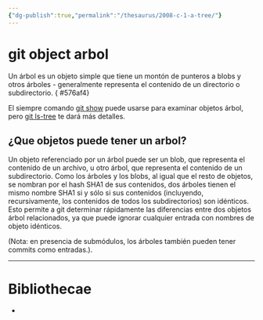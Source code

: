 ```yaml
---
{"dg-publish":true,"permalink":"/thesaurus/2008-c-1-a-tree/"}
---
```


# git object arbol
Un árbol es un objeto simple que tiene un montón de punteros a blobs y otros árboles - generalmente representa el contenido de un directorio o subdirectorio.
{ #576af4}


<style> .container {font-family: sans-serif; text-align: center;} .button-wrapper button {z-index: 1;height: 40px; width: 100px; margin: 10px;padding: 5px;} .excalidraw .App-menu_top .buttonList { display: flex;} .excalidraw-wrapper { height: 800px; margin: 50px; position: relative;} :root[dir="ltr"] .excalidraw .layer-ui__wrapper .zen-mode-transition.App-menu_bottom--transition-left {transform: none;} </style><script src="https://cdn.jsdelivr.net/npm/react@17/umd/react.production.min.js"></script><script src="https://cdn.jsdelivr.net/npm/react-dom@17/umd/react-dom.production.min.js"></script><script type="text/javascript" src="https://cdn.jsdelivr.net/npm/@excalidraw/excalidraw@0/dist/excalidraw.production.min.js"></script><div id="2008-c-1-a-arbolexcalidraw.md1"></div><script>(function(){const InitialData={"type":"excalidraw","version":2,"source":"https://github.com/zsviczian/obsidian-excalidraw-plugin/releases/tag/2.2.7","elements":[{"type":"rectangle","version":95,"versionNonce":838676083,"index":"a0","isDeleted":false,"id":"x8MEfpoK","fillStyle":"solid","strokeWidth":2,"strokeStyle":"dashed","roughness":2,"opacity":100,"angle":0,"x":-215.02389526367188,"y":-146.50725555419922,"strokeColor":"#1e1e1e","backgroundColor":"#a5d8ff","width":358.2105712890625,"height":322.0608825683594,"seed":838534387,"groupIds":["6o7o98ap95_9G5X01lSIN"],"frameId":null,"roundness":{"type":3},"boundElements":[],"updated":1719256528162,"link":"[[Thesaurus/2008-c-1-a-tree\|2008-c-1-a-tree]]","locked":false},{"type":"line","version":125,"versionNonce":1518857503,"index":"a1","isDeleted":false,"id":"GfVHCm_fTzwn08LOs8Zi9","fillStyle":"solid","strokeWidth":2,"strokeStyle":"solid","roughness":1,"opacity":100,"angle":0,"x":-215.02389526367188,"y":-79.6850814819336,"strokeColor":"#1e1e1e","backgroundColor":"transparent","width":358.9232176268231,"height":2.5113990350782274,"seed":132004947,"groupIds":["6o7o98ap95_9G5X01lSIN"],"frameId":null,"roundness":{"type":2},"boundElements":[],"updated":1719256528162,"link":null,"locked":false,"startBinding":null,"endBinding":null,"lastCommittedPoint":null,"startArrowhead":null,"endArrowhead":null,"points":[[0,0],[358.9232176268231,-2.5113990350782274]]},{"type":"line","version":33,"versionNonce":1678784593,"index":"a2","isDeleted":false,"id":"YnCqJ14_1KWrdI8CLFu1Z","fillStyle":"solid","strokeWidth":2,"strokeStyle":"solid","roughness":1,"opacity":100,"angle":0,"x":14.869253360040261,"y":-145.28466347810425,"strokeColor":"#1e1e1e","backgroundColor":"transparent","width":1.6742815709076808,"height":64.45902423502989,"seed":974472317,"groupIds":["6o7o98ap95_9G5X01lSIN"],"frameId":null,"roundness":{"type":2},"boundElements":[],"updated":1719256528162,"link":null,"locked":false,"startBinding":null,"endBinding":null,"lastCommittedPoint":null,"startArrowhead":null,"endArrowhead":null,"points":[[0,0],[1.6742815709076808,64.45902423502989]]},{"type":"text","version":75,"versionNonce":1107695441,"index":"a3","isDeleted":false,"id":"EF3J6lcg","fillStyle":"solid","strokeWidth":2,"strokeStyle":"solid","roughness":1,"opacity":100,"angle":0,"x":-165.11373002677104,"y":-142.77328776430932,"strokeColor":"#1e1e1e","backgroundColor":"transparent","width":107.66996765136719,"height":57.812819127742465,"seed":139677363,"groupIds":["6o7o98ap95_9G5X01lSIN"],"frameId":null,"roundness":null,"boundElements":[],"updated":1719256528162,"link":null,"locked":false,"fontSize":46.25025530219397,"fontFamily":1,"text":"Tree","rawText":"Tree","textAlign":"left","verticalAlign":"top","containerId":null,"originalText":"Tree","autoResize":true,"lineHeight":1.25},{"type":"text","version":72,"versionNonce":1518764607,"index":"a4","isDeleted":false,"id":"Yf8LEfnU","fillStyle":"solid","strokeWidth":2,"strokeStyle":"solid","roughness":1,"opacity":100,"angle":0,"x":34.12325821264551,"y":-131.8905974811093,"strokeColor":"#1e1e1e","backgroundColor":"transparent","width":81.92655944824219,"height":52.6252961007271,"seed":959869299,"groupIds":["6o7o98ap95_9G5X01lSIN"],"frameId":null,"roundness":null,"boundElements":[],"updated":1719256528162,"link":null,"locked":false,"fontSize":42.100236880581676,"fontFamily":1,"text":"Size","rawText":"Size","textAlign":"left","verticalAlign":"top","containerId":null,"originalText":"Size","autoResize":true,"lineHeight":1.25},{"type":"line","version":129,"versionNonce":1489569073,"index":"a5","isDeleted":false,"id":"lYNGf2O7TLzUCKIdaRb6B","fillStyle":"solid","strokeWidth":2,"strokeStyle":"solid","roughness":1,"opacity":100,"angle":0,"x":-87.2606164734629,"y":-77.4770994225423,"strokeColor":"#1e1e1e","backgroundColor":"transparent","width":1.6742815709076808,"height":256.1618386904951,"seed":1153898429,"groupIds":["6o7o98ap95_9G5X01lSIN"],"frameId":null,"roundness":{"type":2},"boundElements":[],"updated":1719256528162,"link":null,"locked":false,"startBinding":null,"endBinding":null,"lastCommittedPoint":null,"startArrowhead":null,"endArrowhead":null,"points":[[0,0],[1.6742815709076808,256.1618386904951]]},{"type":"line","version":94,"versionNonce":941220447,"index":"a6","isDeleted":false,"id":"A-L3e9QSYpCl_seBtBQu8","fillStyle":"solid","strokeWidth":2,"strokeStyle":"solid","roughness":1,"opacity":100,"angle":0,"x":39.98319706825583,"y":-79.15138099344995,"strokeColor":"#1e1e1e","backgroundColor":"transparent","width":2.5113757137948483,"height":259.51037851102717,"seed":1637009917,"groupIds":["6o7o98ap95_9G5X01lSIN"],"frameId":null,"roundness":{"type":2},"boundElements":[],"updated":1719256528162,"link":null,"locked":false,"startBinding":null,"endBinding":null,"lastCommittedPoint":null,"startArrowhead":null,"endArrowhead":null,"points":[[0,0],[2.5113757137948483,259.51037851102717]]},{"type":"line","version":73,"versionNonce":1488140049,"index":"a7","isDeleted":false,"id":"Ut7a2crilF_YyIL5nH-af","fillStyle":"solid","strokeWidth":2,"strokeStyle":"solid","roughness":1,"opacity":100,"angle":0,"x":-211.23873337459685,"y":-5.9294379503798496,"strokeColor":"#1e1e1e","backgroundColor":"transparent","width":358.4988899855695,"height":5.684341886080802e-14,"seed":922889245,"groupIds":["6o7o98ap95_9G5X01lSIN"],"frameId":null,"roundness":{"type":2},"boundElements":[],"updated":1719256528162,"link":null,"locked":false,"startBinding":null,"endBinding":null,"lastCommittedPoint":null,"startArrowhead":null,"endArrowhead":null,"points":[[0,0],[358.4988899855695,5.684341886080802e-14]]},{"type":"line","version":94,"versionNonce":680279679,"index":"a8","isDeleted":false,"id":"p4rWdn5MGDU8sao1tI06-","fillStyle":"solid","strokeWidth":2,"strokeStyle":"solid","roughness":1,"opacity":100,"angle":0,"x":-210.0276404550949,"y":93.38453401429769,"strokeColor":"#1e1e1e","backgroundColor":"transparent","width":362.13237118898314,"height":1.2111604011379313,"seed":103250739,"groupIds":["6o7o98ap95_9G5X01lSIN"],"frameId":null,"roundness":{"type":2},"boundElements":[],"updated":1719256528162,"link":null,"locked":false,"startBinding":null,"endBinding":null,"lastCommittedPoint":null,"startArrowhead":null,"endArrowhead":null,"points":[[0,0],[362.13237118898314,-1.2111604011379313]]},{"type":"text","version":33,"versionNonce":607923441,"index":"a9","isDeleted":false,"id":"eSuNbIad","fillStyle":"solid","strokeWidth":2,"strokeStyle":"solid","roughness":1,"opacity":100,"angle":0,"x":-188.13526910670709,"y":-58.47546629515654,"strokeColor":"#1e1e1e","backgroundColor":"transparent","width":65.52032470703125,"height":39.92008614239849,"seed":250293853,"groupIds":["6o7o98ap95_9G5X01lSIN"],"frameId":null,"roundness":null,"boundElements":[],"updated":1719256528162,"link":null,"locked":false,"fontSize":31.93606891391879,"fontFamily":1,"text":"Blob","rawText":"Blob","textAlign":"left","verticalAlign":"top","containerId":null,"originalText":"Blob","autoResize":true,"lineHeight":1.25},{"type":"text","version":32,"versionNonce":1855854239,"index":"aA","isDeleted":false,"id":"I5ybXpKB","fillStyle":"solid","strokeWidth":2,"strokeStyle":"solid","roughness":1,"opacity":100,"angle":0,"x":-183.54441434294785,"y":26.454259742081376,"strokeColor":"#1e1e1e","backgroundColor":"transparent","width":59.36396789550781,"height":31.886186225729322,"seed":1627616659,"groupIds":["6o7o98ap95_9G5X01lSIN"],"frameId":null,"roundness":null,"boundElements":[],"updated":1719256528162,"link":null,"locked":false,"fontSize":25.508948980583458,"fontFamily":1,"text":"Tree","rawText":"Tree","textAlign":"left","verticalAlign":"top","containerId":null,"originalText":"Tree","autoResize":true,"lineHeight":1.25},{"type":"text","version":46,"versionNonce":1599628465,"index":"aD","isDeleted":false,"id":"MRJ2Hlqd","fillStyle":"solid","strokeWidth":2,"strokeStyle":"solid","roughness":1,"opacity":100,"angle":0,"x":-188.5296922555035,"y":110.44933486399185,"strokeColor":"#1e1e1e","backgroundColor":"transparent","width":65.52032470703125,"height":39.92008614239849,"seed":569398173,"groupIds":["6o7o98ap95_9G5X01lSIN"],"frameId":null,"roundness":null,"boundElements":[],"updated":1719256528162,"link":null,"locked":false,"fontSize":31.93606891391879,"fontFamily":1,"text":"Blob","rawText":"Blob","textAlign":"left","verticalAlign":"top","containerId":null,"originalText":"Blob","autoResize":true,"lineHeight":1.25},{"type":"text","version":56,"versionNonce":623552145,"index":"aF","isDeleted":false,"id":"zLFsUXwL","fillStyle":"solid","strokeWidth":2,"strokeStyle":"solid","roughness":1,"opacity":100,"angle":0,"x":51.26965466832462,"y":-60.1980897161761,"strokeColor":"#1e1e1e","backgroundColor":"transparent","width":84.55996704101562,"height":25,"seed":949285597,"groupIds":["6o7o98ap95_9G5X01lSIN"],"frameId":null,"roundness":null,"boundElements":[],"updated":1719256528162,"link":null,"locked":false,"fontSize":20,"fontFamily":1,"text":"README","rawText":"README","textAlign":"left","verticalAlign":"top","containerId":null,"originalText":"README","autoResize":true,"lineHeight":1.25},{"type":"text","version":18,"versionNonce":354780927,"index":"aG","isDeleted":false,"id":"YLvK4sQi","fillStyle":"solid","strokeWidth":2,"strokeStyle":"solid","roughness":1,"opacity":100,"angle":0,"x":70.43988171910587,"y":29.62843311097234,"strokeColor":"#1e1e1e","backgroundColor":"transparent","width":44.39994812011719,"height":25,"seed":525910131,"groupIds":["6o7o98ap95_9G5X01lSIN"],"frameId":null,"roundness":null,"boundElements":[],"updated":1719256528162,"link":null,"locked":false,"fontSize":20,"fontFamily":1,"text":"test","rawText":"test","textAlign":"left","verticalAlign":"top","containerId":null,"originalText":"test","autoResize":true,"lineHeight":1.25},{"type":"text","version":67,"versionNonce":1595518065,"index":"aH","isDeleted":false,"id":"9UTnE8k6","fillStyle":"solid","strokeWidth":2,"strokeStyle":"solid","roughness":1,"opacity":100,"angle":0,"x":58.39001599644962,"y":118.35951221253484,"strokeColor":"#1e1e1e","backgroundColor":"transparent","width":71.06956481933594,"height":34.311279296875,"seed":338407165,"groupIds":["6o7o98ap95_9G5X01lSIN"],"frameId":null,"roundness":null,"boundElements":[],"updated":1719256528162,"link":null,"locked":false,"fontSize":27.449023437500003,"fontFamily":1,"text":"other","rawText":"other","textAlign":"left","verticalAlign":"top","containerId":null,"originalText":"other","autoResize":true,"lineHeight":1.25},{"type":"text","version":256,"versionNonce":464700227,"index":"aI","isDeleted":false,"id":"NgodblrL","fillStyle":"hachure","strokeWidth":1,"strokeStyle":"solid","roughness":1,"opacity":100,"angle":0,"x":-43.42761858606991,"y":-53.59577712359979,"strokeColor":"#1e1e1e","backgroundColor":"transparent","width":33.45353698730469,"height":19.02868169961299,"seed":446307939,"groupIds":["LgI4aQ9oq5EMr2O5wg39n"],"frameId":null,"roundness":null,"boundElements":[],"updated":1719294809600,"link":"[[Thesaurus/2008-d-git-hash\|2008-d-git-hash]]","locked":false,"fontSize":15.222945359690392,"fontFamily":1,"text":"hash","rawText":"hash","textAlign":"left","verticalAlign":"top","containerId":null,"originalText":"hash","autoResize":true,"lineHeight":1.25},{"type":"text","version":323,"versionNonce":1275130275,"index":"aJ","isDeleted":false,"id":"QXw4QknM","fillStyle":"hachure","strokeWidth":1,"strokeStyle":"solid","roughness":1,"opacity":100,"angle":0,"x":-43.82764300013241,"y":30.804247290462712,"strokeColor":"#1e1e1e","backgroundColor":"transparent","width":33.45353698730469,"height":19.02868169961299,"seed":1145017293,"groupIds":["WrMGEjkpVNindm_aS_deI"],"frameId":null,"roundness":null,"boundElements":[],"updated":1719294820035,"link":"[[Thesaurus/2008-d-git-hash\|2008-d-git-hash]]","locked":false,"fontSize":15.222945359690392,"fontFamily":1,"text":"hash","rawText":"hash","textAlign":"left","verticalAlign":"top","containerId":null,"originalText":"hash","autoResize":true,"lineHeight":1.25},{"type":"text","version":259,"versionNonce":1200418093,"index":"aM","isDeleted":false,"id":"6aRQHoFz","fillStyle":"hachure","strokeWidth":1,"strokeStyle":"solid","roughness":1,"opacity":100,"angle":0,"x":-43.82764300013241,"y":116.80421677288459,"strokeColor":"#1e1e1e","backgroundColor":"transparent","width":33.45353698730469,"height":19.02868169961299,"seed":1380339405,"groupIds":["b-GDkoItjNgwJhUehG-2q"],"frameId":null,"roundness":null,"boundElements":[],"updated":1719294821281,"link":"[[Thesaurus/2008-d-git-hash\|2008-d-git-hash]]","locked":false,"fontSize":15.222945359690392,"fontFamily":1,"text":"hash","rawText":"hash","textAlign":"left","verticalAlign":"top","containerId":null,"originalText":"hash","autoResize":true,"lineHeight":1.25},{"type":"text","version":83,"versionNonce":1083862701,"index":"aE","isDeleted":true,"id":"tg3NArHg","fillStyle":"hachure","strokeWidth":1,"strokeStyle":"solid","roughness":1,"opacity":100,"angle":0,"x":-77.96765764856991,"y":124.72908249554084,"strokeColor":"#1e1e1e","backgroundColor":"transparent","width":111.68495178222656,"height":19.02868169961299,"seed":319477011,"groupIds":["6o7o98ap95_9G5X01lSIN"],"frameId":null,"roundness":null,"boundElements":[],"updated":1719294823125,"link":"[[Thesaurus/2008-d-git-hash\|2008-d-git-hash]]","locked":false,"fontSize":15.222945359690392,"fontFamily":1,"text":"📍[[git hash\|git hash]]","rawText":"[[Thesaurus/2008-d-git-hash\|git hash]]","textAlign":"left","verticalAlign":"top","containerId":null,"originalText":"📍[[git hash\|git hash]]","autoResize":true,"lineHeight":1.25},{"type":"text","version":72,"versionNonce":1798356877,"index":"aN","isDeleted":true,"id":"7q39E9Bz","fillStyle":"hachure","strokeWidth":1,"strokeStyle":"solid","roughness":1,"opacity":100,"angle":0,"x":-79.08834704065976,"y":-50.88679516051204,"strokeColor":"#1e1e1e","backgroundColor":"transparent","width":111.68495178222656,"height":19.02868169961299,"seed":29483,"groupIds":["6o7o98ap95_9G5X01lSIN"],"frameId":null,"roundness":null,"boundElements":[],"updated":1719294821582,"link":"[[Thesaurus/2008-d-git-hash\|2008-d-git-hash]]","locked":false,"fontSize":15.222945359690392,"fontFamily":1,"text":"📍[[git hash\|git hash]]","rawText":"[[Thesaurus/2008-d-git-hash\|git hash]]","textAlign":"left","verticalAlign":"top","containerId":null,"originalText":"📍[[git hash\|git hash]]","autoResize":true,"lineHeight":1.25},{"type":"text","version":82,"versionNonce":753306563,"index":"aO","isDeleted":true,"id":"XDGGic6W","fillStyle":"hachure","strokeWidth":1,"strokeStyle":"solid","roughness":1,"opacity":100,"angle":0,"x":-76.88306292200741,"y":32.163957983822094,"strokeColor":"#1e1e1e","backgroundColor":"transparent","width":111.68495178222656,"height":19.02868169961299,"seed":1919593053,"groupIds":["6o7o98ap95_9G5X01lSIN"],"frameId":null,"roundness":null,"boundElements":[],"updated":1719294821582,"link":"[[Thesaurus/2008-d-git-hash\|2008-d-git-hash]]","locked":false,"fontSize":15.222945359690392,"fontFamily":1,"text":"📍[[git hash\|git hash]]","rawText":"[[Thesaurus/2008-d-git-hash\|git hash]]","textAlign":"left","verticalAlign":"top","containerId":null,"originalText":"📍[[git hash\|git hash]]","autoResize":true,"lineHeight":1.25}],"appState":{"theme":"light","viewBackgroundColor":"#ffffff","currentItemStrokeColor":"#1e1e1e","currentItemBackgroundColor":"#a5d8ff","currentItemFillStyle":"solid","currentItemStrokeWidth":2,"currentItemStrokeStyle":"dashed","currentItemRoughness":2,"currentItemOpacity":100,"currentItemFontFamily":1,"currentItemFontSize":20,"currentItemTextAlign":"left","currentItemStartArrowhead":null,"currentItemEndArrowhead":"arrow","scrollX":302.4508806099957,"scrollY":73.54393398497493,"zoom":{"value":2},"currentItemRoundness":"round","gridSize":null,"gridColor":{"Bold":"#C9C9C9FF","Regular":"#EDEDEDFF"},"currentStrokeOptions":null,"previousGridSize":null,"frameRendering":{"enabled":true,"clip":true,"name":true,"outline":true},"objectsSnapModeEnabled":false},"files":{}};InitialData.scrollToContent=true;App=()=>{const e=React.useRef(null),t=React.useRef(null),[n,i]=React.useState({width:void 0,height:void 0});return React.useEffect(()=>{i({width:t.current.getBoundingClientRect().width,height:t.current.getBoundingClientRect().height});const e=()=>{i({width:t.current.getBoundingClientRect().width,height:t.current.getBoundingClientRect().height})};return window.addEventListener("resize",e),()=>window.removeEventListener("resize",e)},[t]),React.createElement(React.Fragment,null,React.createElement("div",{className:"excalidraw-wrapper",ref:t},React.createElement(ExcalidrawLib.Excalidraw,{ref:e,width:n.width,height:n.height,initialData:InitialData,viewModeEnabled:!0,zenModeEnabled:!0,gridModeEnabled:!1})))},excalidrawWrapper=document.getElementById("2008-c-1-a-arbolexcalidraw.md1");ReactDOM.render(React.createElement(App),excalidrawWrapper);})();</script>

El siempre comando [git show](https://mirrors.edge.kernel.org/pub/software/scm/git/docs/git-show.html) puede usarse para examinar objetos árbol, pero [git ls-tree](https://mirrors.edge.kernel.org/pub/software/scm/git/docs/git-ls-tree.html) te dará más detalles.

## ¿Que objetos puede tener un arbol?

Un objeto referenciado por un árbol puede ser un blob, que representa el contenido de un archivo, u otro árbol, que representa el contenido de un subdirectorio. Como los árboles y los blobs, al igual que el resto de objetos, se nombran por el hash SHA1 de sus contenidos, dos árboles tienen el mismo nombre SHA1 si y sólo si sus contenidos (incluyendo, recursivamente, los contenidos de todos los subdirectorios) son idénticos. Esto permite a git determinar rápidamente las diferencias entre dos objetos árbol relacionados, ya que puede ignorar cualquier entrada con nombres de objeto idénticos.

(Nota: en presencia de submódulos, los árboles también pueden tener commits como entradas.).

---
# Bibliothecae
- 